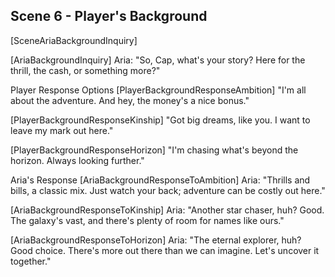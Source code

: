 ## Scene 6 - Player's Background

[SceneAriaBackgroundInquiry]

[AriaBackgroundInquiry]
Aria: "So, Cap, what's your story? Here for the thrill, the cash, or something more?"

Player Response Options
[PlayerBackgroundResponseAmbition]
"I'm all about the adventure. And hey, the money's a nice bonus."

[PlayerBackgroundResponseKinship]
"Got big dreams, like you. I want to leave my mark out here."

[PlayerBackgroundResponseHorizon]
"I'm chasing what's beyond the horizon. Always looking further."

Aria's Response
[AriaBackgroundResponseToAmbition]
Aria: "Thrills and bills, a classic mix. Just watch your back; adventure can be costly out here."

[AriaBackgroundResponseToKinship]
Aria: "Another star chaser, huh? Good. The galaxy's vast, and there's plenty of room for names like ours."

[AriaBackgroundResponseToHorizon]
Aria: "The eternal explorer, huh? Good choice. There's more out there than we can imagine. Let's uncover it together."
